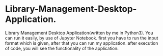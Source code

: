# Library-Management-Desktop-Application.
Library Management Desktop Application(written by me in Python3).
You can run it easily, by use of Jupyter Notebook.
first you have to run the input format which is given, after that you can run my application.
after execution of code, you will see the functionality of the application.
